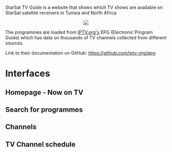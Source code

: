 
<p>StarSat TV Guide is a website that shows which TV shows are available on StarSat satellite receivers in Tunisia and North Africa</p>
<center><img src="https://i.imgur.com/u2siXgQ.png" /></center>

The programmes are loaded from <a href="https://iptv-org.github.io/">IPTV.org's</a> EPG (Electronic Program Guide) which has data on thousands of TV channels collected from different sources.

Link to their documentation on GitHub: https://github.com/iptv-org/epg 


<h1>Interfaces</h1>
<h2>Homepage - Now on TV</h2>

<h2>Search for programmes</h2>

<h2>Channels</h2>

<h2>TV Channel schedule</h2>

